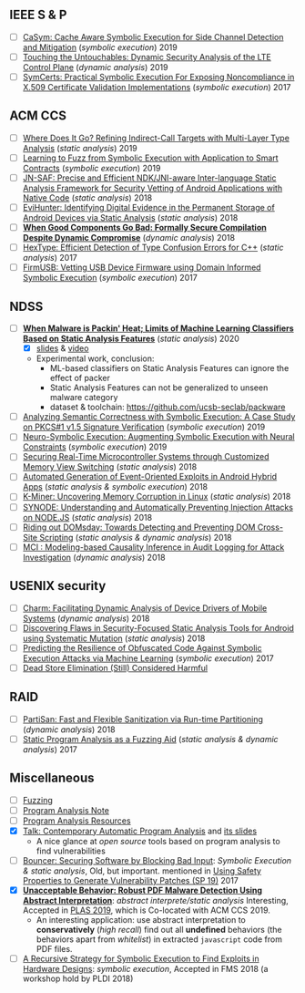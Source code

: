 ## IEEE S \& P

- [ ] [CaSym: Cache Aware Symbolic Execution for Side Channel Detection and Mitigation](https://www.computer.org/csdl/proceedings-article/sp/2019/666000a381/19skfzwrSeY) (*symbolic execution*) 2019
- [ ] [Touching the Untouchables: Dynamic Security Analysis of the LTE Control Plane](https://www.computer.org/csdl/proceedings-article/sp/2019/666000a646/19skfSiOrNC) (*dynamic analysis*) 2019
- [ ] [SymCerts: Practical Symbolic Execution For Exposing Noncompliance in X.509 Certificate Validation Implementations](https://www.ieee-security.org/TC/SP2017/papers/231.pdf) (*symbolic execution*) 2017

## ACM CCS

- [ ] [Where Does It Go? Refining Indirect-Call Targets with Multi-Layer Type Analysis](https://www-users.cs.umn.edu/~kjlu/papers/mlta.pdf) (*static analysis*) 2019
- [ ] [Learning to Fuzz from Symbolic Execution with Application to Smart Contracts](https://dl.acm.org/doi/abs/10.1145/3319535.3363230) (*symbolic execution*) 2019
- [ ] [JN-SAF: Precise and Efficient NDK/JNI-aware Inter-language Static Analysis Framework for Security Vetting of Android Applications with Native Code](https://dl.acm.org/doi/abs/10.1145/3243734.3243835) (*static analysis*) 2018
- [ ] [EviHunter: Identifying Digital Evidence in the Permanent Storage of Android Devices via Static Analysis](https://dl.acm.org/doi/abs/10.1145/3243734.3243808) (*static analysis*) 2018
- [ ] [**When Good Components Go Bad: Formally Secure Compilation Despite Dynamic Compromise**](https://dl.acm.org/doi/pdf/10.1145/3243734.3243745) (*dynamic analysis*) 2018
- [ ] [HexType: Efficient Detection of Type Confusion Errors for C++](https://dl.acm.org/doi/pdf/10.1145/3133956.3134062) (*static analysis*) 2017
- [ ] [FirmUSB: Vetting USB Device Firmware using Domain Informed Symbolic Execution](https://dl.acm.org/doi/abs/10.1145/3133956.3134050) (*symbolic execution*) 2017

## NDSS

- [ ] [**When Malware is Packin' Heat; Limits of Machine Learning Classifiers Based on Static Analysis Features**](https://www.ndss-symposium.org/wp-content/uploads/2020/02/24310-paper.pdf) (*static analysis*) 2020
  - [x] [slides](https://www.ndss-symposium.org/wp-content/uploads/24310-slides.pdf) & [video](https://www.youtube.com/watch?v=hMIEKFrRA-s&list=PLfUWWM-POgQtzInqz4v4Fk304JMYqKZvL&index=3&t=0s)
  - Experimental work, conclusion:
    - ML-based classifiers on Static Analysis Features can ignore the effect of packer
    - Static Analysis Features can not be generalized to unseen malware category
    - dataset & toolchain: https://github.com/ucsb-seclab/packware
- [ ] [Analyzing Semantic Correctness with Symbolic Execution: A Case Study on PKCS\#1 v1.5 Signature Verification](https://www.ndss-symposium.org/wp-content/uploads/2019/02/ndss2019_04A-4_Chau_paper.pdf) (*symbolic execution*) 2019
- [ ] [Neuro-Symbolic Execution: Augmenting Symbolic Execution with Neural Constraints](https://www.ndss-symposium.org/wp-content/uploads/2019/02/ndss2019_11-3_Shiqi_paper.pdf) (*symbolic execution*) 2019
- [ ] [Securing Real-Time Microcontroller Systems through Customized Memory View Switching](https://www.ndss-symposium.org/wp-content/uploads/2018/02/ndss2018_04B-2_Kim_paper.pdf) (*static analysis*) 2018
- [ ] [Automated Generation of Event-Oriented Exploits in Android Hybrid Apps](https://www.ndss-symposium.org/wp-content/uploads/2018/02/ndss2018_04B-3_Yang_paper.pdf) (*static analysis \& symbolic execution*) 2018
- [ ] [K-Miner: Uncovering Memory Corruption in Linux](https://www.ndss-symposium.org/wp-content/uploads/2018/02/ndss2018_05A-1_Gens_paper.pdf) (*static analysis*) 2018
- [ ] [SYNODE: Understanding and Automatically Preventing Injection Attacks on NODE.JS](https://www.ndss-symposium.org/wp-content/uploads/2018/02/ndss2018_07A-2_Staicu_paper.pdf) (*static analysis*) 2018
- [ ] [Riding out DOMsday: Towards Detecting and Preventing DOM Cross-Site Scripting](https://www.ndss-symposium.org/wp-content/uploads/2018/02/ndss2018_07A-4_Melicher_paper.pdf) (*static analysis & dynamic analysis*) 2018
- [ ] [MCI : Modeling-based Causality Inference in Audit Logging for Attack Investigation](https://www.ndss-symposium.org/wp-content/uploads/2018/02/ndss2018_07B-2_Kwon_paper.pdf) (*dynamic analysis*) 2018

## USENIX security

- [ ] [Charm: Facilitating Dynamic Analysis of Device Drivers of Mobile Systems](https://www.usenix.org/conference/usenixsecurity18/presentation/talebi) (*dynamic analysis*) 2018
- [ ] [Discovering Flaws in Security-Focused Static Analysis Tools for Android using Systematic Mutation](https://www.usenix.org/conference/usenixsecurity18/presentation/bonett) (*static analysis*) 2018
- [ ] [Predicting the Resilience of Obfuscated Code Against Symbolic Execution Attacks via Machine Learning](https://www.usenix.org/conference/usenixsecurity17/technical-sessions/presentation/banescu) (*symbolic execution*) 2017
- [ ] [Dead Store Elimination (Still) Considered Harmful](https://www.usenix.org/conference/usenixsecurity17/technical-sessions/presentation/yang)

## RAID

- [ ] [PartiSan: Fast and Flexible Sanitization via Run-time Partitioning](https://arxiv.org/pdf/1711.08108.pdf) (*dynamic analysis*) 2018
- [ ] [Static Program Analysis as a Fuzzing Aid](http://eprints.cs.univie.ac.at/5508/1/7-static.pdf) (*static analysis & dynamic analysis*) 2017

## Miscellaneous

- [ ] [Fuzzing](https://en.wikipedia.org/wiki/Fuzzing)
- [ ] [Program Analysis Note](https://github.com/GaloisNeko/program-analysis-note)
- [ ] [Program Analysis Resources](https://gist.github.com/MattPD/00573ee14bf85ccac6bed3c0678ddbef)
- [x] [Talk: Contemporary Automatic Program Analysis](https://www.youtube.com/watch?v=P0nHId1umvY) and [its slides](https://www.blackhat.com/docs/us-14/materials/us-14-Cohen-Comtemporary-Automatic-Program-Analysis.pdf)
    - A nice glance at *open source* tools based on program analysis to find vulnerabilities
- [ ] [Bouncer: Securing Software by Blocking Bad Input](https://dl.acm.org/doi/pdf/10.1145/1323293.1294274): *Symbolic Execution \& static analysis*, Old, but important. mentioned in [Using Safety Properties to Generate Vulnerability Patches (SP 19)](https://www.computer.org/csdl/proceedings-article/sp/2019/666000b174/19skgcZPlJe) 2017
- [x] [**Unacceptable Behavior: Robust PDF Malware Detection Using Abstract Interpretation**](https://dl.acm.org/doi/10.1145/3338504.3357341): *abstract interprete/static analysis* Interesting, Accepted in [PLAS 2019](https://www.andrew.cmu.edu/user/pmardzie/plas2019/), which is Co-located with ACM CCS 2019.
   - An interesting application: use abstract interpretation to **conservatively** (*high recall*) find out all **undefined** behaviors (the behaviors apart from *whitelist*) in extracted `javascript` code from PDF files.
- [ ] [A Recursive Strategy for Symbolic Execution to Find Exploits in Hardware Designs](https://dl.acm.org/doi/abs/10.1145/3219763.3219764): *symbolic execution*, Accepted in FMS 2018 (a workshop hold by PLDI 2018)